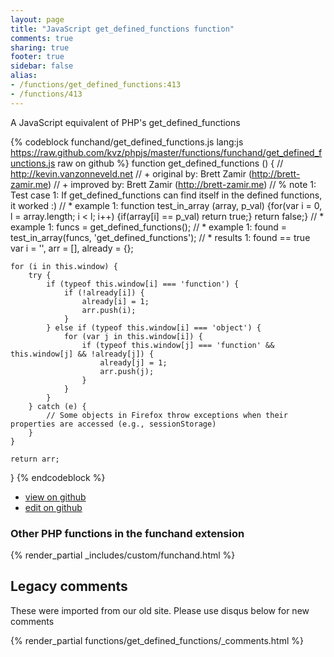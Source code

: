 ```yaml
---
layout: page
title: "JavaScript get_defined_functions function"
comments: true
sharing: true
footer: true
sidebar: false
alias:
- /functions/get_defined_functions:413
- /functions/413
---
```

<!-- Generated by Rakefile:build -->
A JavaScript equivalent of PHP's get_defined_functions

{% codeblock funchand/get_defined_functions.js lang:js https://raw.github.com/kvz/phpjs/master/functions/funchand/get_defined_functions.js raw on github %}
function get_defined_functions () {
    // http://kevin.vanzonneveld.net
    // +   original by: Brett Zamir (http://brett-zamir.me)
    // +   improved by: Brett Zamir (http://brett-zamir.me)
    // %        note 1: Test case 1: If get_defined_functions can find itself in the defined functions, it worked :)
    // *     example 1: function test_in_array (array, p_val) {for(var i = 0, l = array.length; i < l; i++) {if(array[i] == p_val) return true;} return false;}
    // *     example 1: funcs = get_defined_functions();
    // *     example 1: found = test_in_array(funcs, 'get_defined_functions');
    // *     results 1: found == true
    var i = '',
        arr = [],
        already = {};

    for (i in this.window) {
        try {
            if (typeof this.window[i] === 'function') {
                if (!already[i]) {
                    already[i] = 1;
                    arr.push(i);
                }
            } else if (typeof this.window[i] === 'object') {
                for (var j in this.window[i]) {
                    if (typeof this.window[j] === 'function' && this.window[j] && !already[j]) {
                        already[j] = 1;
                        arr.push(j);
                    }
                }
            }
        } catch (e) {
            // Some objects in Firefox throw exceptions when their properties are accessed (e.g., sessionStorage)
        }
    }

    return arr;
}
{% endcodeblock %}

 - [view on github](https://github.com/kvz/phpjs/blob/master/functions/funchand/get_defined_functions.js)
 - [edit on github](https://github.com/kvz/phpjs/edit/master/functions/funchand/get_defined_functions.js)

### Other PHP functions in the funchand extension
{% render_partial _includes/custom/funchand.html %}
## Legacy comments
These were imported from our old site. Please use disqus below for new comments
<div style="overflow-y: scroll; max-height: 500px;">
{% render_partial functions/get_defined_functions/_comments.html %}
</div>
